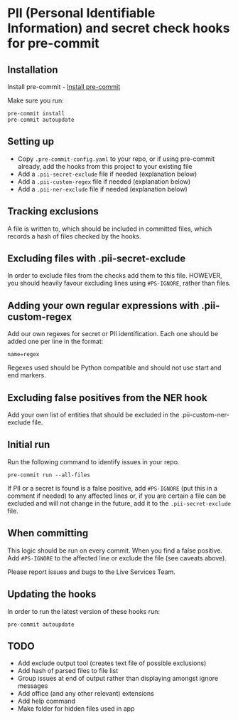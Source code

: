 # PII (Personal Identifiable Information) and secret check hooks for pre-commit

## Installation
Install pre-commit - [Install pre-commit](https://pre-commit.com/#install)

Make sure you run:

    pre-commit install
    pre-commit autoupdate

## Setting up
 * Copy `.pre-commit-config.yaml` to your repo, or if using pre-commit already, add the hooks from this project to your existing file
 * Add a `.pii-secret-exclude` file if needed (explanation below)
 * Add a `.pii-custom-regex` file if needed (explanation below)
 * Add a `.pii-ner-exclude` file if needed (explanation below)
 
## Tracking exclusions
A file is written to, which should be included in committed files, which records a hash of
files checked by the hooks.
 
## Excluding files with .pii-secret-exclude
In order to exclude files from the checks add them to this file. HOWEVER, you should 
heavily favour excluding lines using `#PS-IGNORE`, rather than files.

## Adding your own regular expressions with .pii-custom-regex
Add our own regexes for secret or PII identification. Each one should be added one per line in the format:

    name=regex

Regexes used should be Python compatible and should not use start and end markers.

## Excluding false positives from the NER hook
Add your own list of entities that should be excluded in the .pii-custom-ner-exclude file.

## Initial run
Run the following command to identify issues in your repo.

    pre-commit run --all-files

If PII or a secret is found is a false positive, add `#PS-IGNORE` (put this in a 
comment if needed) to any affected lines or, if you are certain a file can be 
excluded and will not change in the future, add it to the `.pii-secret-exclude` file.

## When committing
This logic should be run on every commit. When you find a false positive. Add 
`#PS-IGNORE` to the affected line or exclude the file (see caveats above).

Please report issues and bugs to the Live Services Team.

## Updating the hooks
In order to run the latest version of these hooks run:

    pre-commit autoupdate

## TODO
 * Add exclude output tool (creates text file of possible exclusions)
 * Add hash of parsed files to file list
 * Group issues at end of output rather than displaying amongst ignore messages
 * Add office (and any other relevant) extensions
 * Add help command
 * Make folder for hidden files used in app
